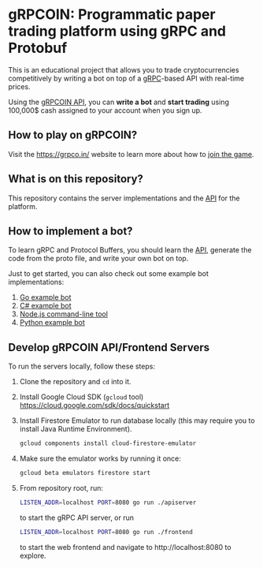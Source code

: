 # gRPCOIN: Programmatic paper trading platform using gRPC and Protobuf

This is an educational project that allows you to trade cryptocurrencies
competitively by writing a bot on top of a [gRPC](https://grpc.io)-based API
with real-time prices.

Using the [gRPCOIN API][api], you can **write a bot** and **start trading**
using 100,000$ cash assigned to your account when you sign up.

## How to play on gRPCOIN?

Visit the https://grpco.in/ website to learn more about how to
[join the game](https://grpco.in/join).

[api]: ./api/grpcoin.proto

## What is on this repository?

This repository contains the server implementations and the [API][api] for the
platform.

## How to implement a bot?

To learn gRPC and Protocol Buffers, you should learn the [API][api],
generate the code from the proto file, and write your own bot on top.

Just to get started, you can also check out some example bot implementations:

1. [Go example bot](./example-bot/)
1. [C# example bot](https://github.com/grpcoin/example-bot-csharp)
1. [Node.js command-line tool](https://github.com/grpcoin/example-cli-node)
1. [Python example bot](https://github.com/grpcoin/example-grpcoin-bot-python)

## Develop gRPCOIN API/Frontend Servers

To run the servers locally, follow these steps:

1. Clone the repository and `cd` into it.
1. Install Google Cloud SDK (`gcloud` tool) https://cloud.google.com/sdk/docs/quickstart
1. Install Firestore Emulator to run database locally (this
   may require you to install Java Runtime Environment).

      ```sh
      gcloud components install cloud-firestore-emulator
      ```

1. Make sure the emulator works by running it once:

      ```sh
      gcloud beta emulators firestore start
      ```

1. From repository root, run:

      ```sh
      LISTEN_ADDR=localhost PORT=8080 go run ./apiserver
      ```
      to start the gRPC API server, or run

      ```sh
      LISTEN_ADDR=localhost PORT=8080 go run ./frontend
      ```
      to start the web frontend and navigate to http://localhost:8080 to explore.
